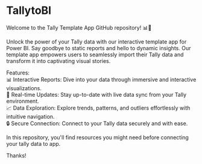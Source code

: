 # TallytoBI
Welcome to the Tally Template App GitHub repository! 📊💼

Unlock the power of your Tally data with our interactive template app for Power BI. Say goodbye to static reports and hello to dynamic insights. Our template app empowers users to seamlessly import their Tally data and transform it into captivating visual stories.

Features:<br>
📊 Interactive Reports: Dive into your data through immersive and interactive visualizations.<br>
🔄 Real-time Updates: Stay up-to-date with live data sync from your Tally environment.<br>
📈 Data Exploration: Explore trends, patterns, and outliers effortlessly with intuitive navigation.<br>
🔒 Secure Connection: Connect to your Tally data securely and with ease.<br>

In this repository, you'll find resources you might need before connecting your tally data to app.

Thanks!
